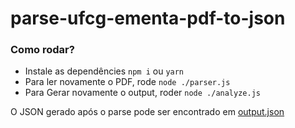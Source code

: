 # parse-ufcg-ementa-pdf-to-json


### Como rodar?
- Instale as dependêncies `npm i` ou `yarn`
- Para ler novamente o PDF, rode `node ./parser.js`
- Para Gerar novamente o output, roder `node ./analyze.js`

O JSON gerado após o parse pode ser encontrado em [output.json](https://github.com/NicolasLopes7/parse-ufcg-ementa-pdf-to-json/blob/master/output.json)
